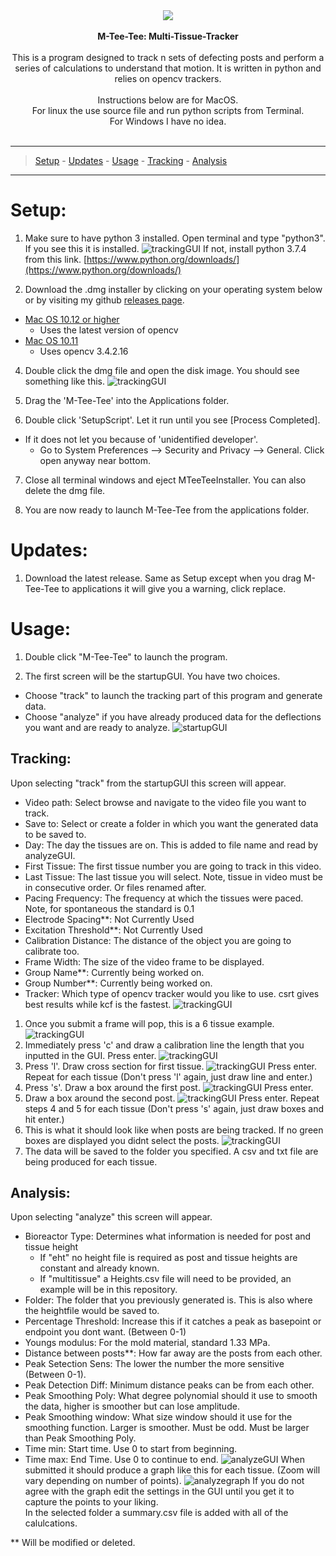
<div align="center"><img src="icon/newicon.png"></div> <br>

<div align="center">
  <strong>M-Tee-Tee: Multi-Tissue-Tracker</strong>
</div>
<br>
<div align="center">
  This is a program designed to track n sets of defecting posts and perform a series of calculations to understand that motion. It is written in python and relies on opencv trackers. 
  <br>
  <br>
  Instructions below are for MacOS. <br>
  For linux the use source file and run python scripts from Terminal.  
  <br>
  For Windows I have no idea. 
</div> <br>

___
> [Setup](#setup) - [Updates](#updates) - [Usage](#usage) - [Tracking](#tracking) - [Analysis](#analysis)  

___

# Setup:

1. Make sure to have python 3 installed. Open terminal and type "python3". If you see this it is installed. 
![trackingGUI](icon/python3.png) 
If not, install python 3.7.4 from this link. [https://www.python.org/downloads/](https://www.python.org/downloads/)

2. Download the .dmg installer by clicking on your operating system below or by visiting my github [releases page](https://github.com/Jack-alope/MTeeTee/releases).
- [Mac OS 10.12 or higher](https://github.com/Jack-alope/MTeeTee/releases/download/v0.0.4/MTeeTeeMacOS-10-12.dmg)
  - Uses the latest version of opencv
- [Mac OS 10.11](https://github.com/Jack-alope/MTeeTee/releases/download/v0.0.4/MTeeTeeMacOS-10-11.dmg)
  - Uses opencv 3.4.2.16

4. Double click the dmg file and open the disk image. You should see something like this. 
![trackingGUI](icon/installer.png)

5. Drag the 'M-Tee-Tee' into the Applications folder. 

6. Double click 'SetupScript'. Let it run until you see [Process Completed]. 
- If it does not let you because of 'unidentified developer'.
  - Go to System Preferences --> Security and Privacy --> General. Click open anyway near bottom. 

7. Close all terminal windows and eject MTeeTeeInstaller. You can also delete the dmg file.

8. You are now ready to launch M-Tee-Tee from the applications folder. 

# Updates:

1. Download the latest release. Same as Setup except when you drag M-Tee-Tee to applications it will give you a warning, click replace. 


# Usage:

1. Double click "M-Tee-Tee" to launch the program. 

2. The first screen will be the startupGUI. 
You have two choices.
- Choose "track" to launch the tracking part of this program and generate data.  
- Choose "analyze" if you have already produced data for the deflections you want and are ready to analyze. 
![startupGUI](icon/startupgui2.png)  

## Tracking:

Upon selecting "track" from the startupGUI this screen will appear. 
- Video path: Select browse and navigate to the video file you want to track.
- Save to: Select or create a folder in which you want the generated data to be saved to.
- Day: The day the tissues are on. This is added to file name and read by analyzeGUI. 
- First Tissue: The first tissue number you are going to track in this video. 
- Last Tissue: The last tissue you will select. Note, tissue in video must be in consecutive order. Or files renamed after. 
- Pacing Frequency: The frequency at which the tissues were paced. Note, for spontaneous the standard is 0.1
- Electrode Spacing**: Not Currently Used
- Excitation Threshold**: Not Currently Used
- Calibration Distance: The distance of the object you are going to calibrate too. 
- Frame Width: The size of the video frame to be displayed.
- Group Name**: Currently being worked on. 
- Group Number**: Currently being worked on. 
- Tracker: Which type of opencv tracker would you like to use. csrt gives best results while kcf is the fastest. 
![trackingGUI](icon/trackinggui1.png)  
1. Once you submit a frame will pop, this is a 6 tissue example. 
![trackingGUI](icon/trackstart.png) 
2. Immediately press 'c' and draw a calibration line the length that you inputted in the GUI. Press enter. 
![trackingGUI](icon/calib.png) 
3. Press 'l'. Draw cross section for first tissue. 
![trackingGUI](icon/crosssect.png) 
Press enter. Repeat for each tissue (Don't press 'l' again, just draw line and enter.)    
4. Press 's'. Draw a box around the first post. 
![trackingGUI](icon/post1.png) 
Press enter. 
5. Draw a box around the second post.
![trackingGUI](icon/post2.png) 
Press enter. Repeat steps 4 and 5 for each tissue (Don't press 's' again, just draw boxes and hit enter.)  
6. This is what it should look like when posts are being tracked. If no green boxes are displayed you didnt select the posts. 
![trackingGUI](icon/tracking.png) 
7. The data will be saved to the folder you specified. A csv and txt file are being produced for each tissue. 

## Analysis:

Upon selecting "analyze" this screen will appear. 
- Bioreactor Type: Determines what information is needed for post and tissue height
  - If "eht" no height file is required as post and tissue heights are constant and already known. 
  - If "multitissue" a Heights.csv file will need to be provided, an example will be in this repository. 
- Folder: The folder that you previously generated is. This is also where the heightfile would be saved to. 
- Percentage Threshold: Increase this if it catches a peak as basepoint or endpoint you dont want. (Between 0-1)
- Youngs modulus: For the mold material, standard 1.33 MPa.
- Distance between posts**: How far away are the posts from each other. 
- Peak Setection Sens: The lower the number the more sensitive (Between 0-1).
- Peak Detection Diff: Minimum distance peaks can be from each other. 
- Peak Smoothing Poly: What degree polynomial should it use to smooth the data, higher is smoother but can lose amplitude. 
- Peak Smoothing window: What size window should it use for the smoothing function. Larger is smoother. Must be odd. Must be larger than Peak Smoothing Poly.
- Time min: Start time. Use 0 to start from beginning. 
- Time max: End Time. Use 0 to continue to end. 
![analyzeGUI](icon/analyzegui1.png) 
When submitted it should produce a graph like this for each tissue. (Zoom will vary depending on number of points).
![analyzegraph](icon/analyzegraph.png) 
If you do not agree with the graph edit the settings in the GUI until you get it to capture the points to your liking.  
In the selected folder a summary.csv file is added with all of the calulcations. 

** Will be modified or deleted. 


